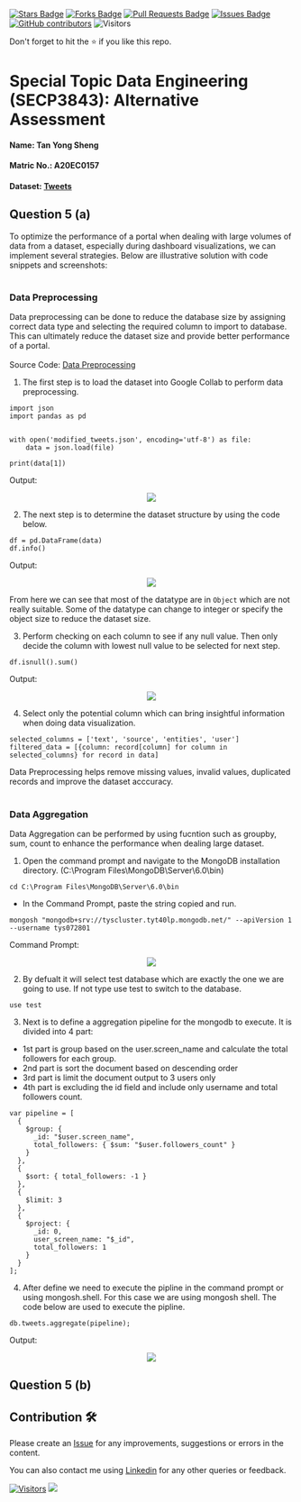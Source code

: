 <a href="https://github.com/drshahizan/SECP3843/stargazers"><img src="https://img.shields.io/github/stars/drshahizan/SECP3843" alt="Stars Badge"/></a>
<a href="https://github.com/drshahizan/SECP3843/network/members"><img src="https://img.shields.io/github/forks/drshahizan/SECP3843" alt="Forks Badge"/></a>
<a href="https://github.com/drshahizan/SECP3843/pulls"><img src="https://img.shields.io/github/issues-pr/drshahizan/SECP3843" alt="Pull Requests Badge"/></a>
<a href="https://github.com/drshahizan/SECP3843/issues"><img src="https://img.shields.io/github/issues/drshahizan/SECP3843" alt="Issues Badge"/></a>
<a href="https://github.com/drshahizan/SECP3843/graphs/contributors"><img alt="GitHub contributors" src="https://img.shields.io/github/contributors/drshahizan/SECP3843?color=2b9348"></a>
![Visitors](https://api.visitorbadge.io/api/visitors?path=https%3A%2F%2Fgithub.com%2Fdrshahizan%2FSECP3843&labelColor=%23d9e3f0&countColor=%23697689&style=flat)


Don't forget to hit the :star: if you like this repo.

# Special Topic Data Engineering (SECP3843): Alternative Assessment

#### Name: Tan Yong Sheng
#### Matric No.: A20EC0157
#### Dataset: <a href="https://github.com/drshahizan/dataset/tree/main/mongodb/06-tweets">Tweets</a>

## Question 5 (a)
To optimize the performance of a portal when dealing with large volumes of data from a dataset, especially during dashboard visualizations, we can implement several strategies. Below are illustrative solution with code snippets and screenshots:

#
### Data Preprocessing
Data preprocessing can be done to reduce the database size by assigning correct data type and selecting the required column to import to database. This can ultimately reduce the dataset size and provide better performance of a portal.<br><br>
Source Code: <a href='https://github.com/TanYongSheng728/Python-big-data/blob/main/submission/TanYongSheng728/question5/files/code/Optimize_Portal_Performance.ipynb'>Data Preprocessing</a>
<br>
1. The first step is to load the dataset into Google Collab to perform data preprocessing.
```
import json
import pandas as pd


with open('modified_tweets.json', encoding='utf-8') as file:
    data = json.load(file)
    
print(data[1])
```

Output:
<p align="center">
<img src="./images/preprocess.png"></img>
</p>

2. The next step is to determine the dataset structure by using the code below.

```
df = pd.DataFrame(data)
df.info()
```

Output:
<p align="center">
<img src="./images/datatype.png"></img>
</p>

From here we can see that most of the datatype are in `Object` which are not really suitable. Some of the datatype can change to integer or specify the object size to reduce the dataset size. 

3. Perform checking on each column to see if any null value. Then only decide the column with lowest null value to be selected for next step.

```
df.isnull().sum()
```

Output:
<p align="center">
<img src="./images/isnull.png"></img>
</p>

4. Select only the potential column which can bring insightful information when doing data visualization.

```
selected_columns = ['text', 'source', 'entities', 'user']
filtered_data = [{column: record[column] for column in selected_columns} for record in data]
```

Data Preprocessing helps remove missing values, invalid values, duplicated records and improve the dataset acccuracy.

#
### Data Aggregation
Data Aggregation can be performed by using fucntion such as groupby, sum, count to enhance the performance when dealing large dataset.

1. Open the command prompt and navigate to the MongoDB installation directory. (C:\Program Files\MongoDB\Server\6.0\bin)
```
cd C:\Program Files\MongoDB\Server\6.0\bin
```

 - In the Command Prompt, paste the string copied and run.
 ```
 mongosh "mongodb+srv://tyscluster.tyt40lp.mongodb.net/" --apiVersion 1 --username tys072801
 ```

 Command Prompt: 
 <p align="center">
    <img src="./images/command mongo.png"></img>
</p>

2. By defualt it will select test database which are exactly the one we are going to use. If not type use test to switch to the database.
```
use test
```

3. Next is to define a aggregation pipeline for the mongodb to execute. It is divided into 4 part:
 - 1st part is group based on the user.screen_name and calculate the total followers for each group.
  - 2nd part is sort the document based on descending order
 - 3rd part is limit the document output to 3 users only
 - 4th part is excluding the id field and include only username and total followers count.
```
var pipeline = [
  {
    $group: {
      _id: "$user.screen_name",
      total_followers: { $sum: "$user.followers_count" }
    }
  },
  {
    $sort: { total_followers: -1 }
  },
  {
    $limit: 3
  },
  {
    $project: {
      _id: 0,
      user_screen_name: "$_id",
      total_followers: 1
    }
  }
];
```

4. After define we need to execute the pipline in the command prompt or using mongosh.shell. For this case we are using mongosh shell. The code below are used to execute the pipline.
```
db.tweets.aggregate(pipeline);
```

Output:
<p align="center">
    <img src="./images/aggegate.png"></img>
</p>

## Question 5 (b)




## Contribution 🛠️
Please create an [Issue](https://github.com/drshahizan/special-topic-data-engineering/issues) for any improvements, suggestions or errors in the content.

You can also contact me using [Linkedin](https://www.linkedin.com/in/drshahizan/) for any other queries or feedback.

[![Visitors](https://api.visitorbadge.io/api/visitors?path=https%3A%2F%2Fgithub.com%2Fdrshahizan&labelColor=%23697689&countColor=%23555555&style=plastic)](https://visitorbadge.io/status?path=https%3A%2F%2Fgithub.com%2Fdrshahizan)
![](https://hit.yhype.me/github/profile?user_id=81284918)




